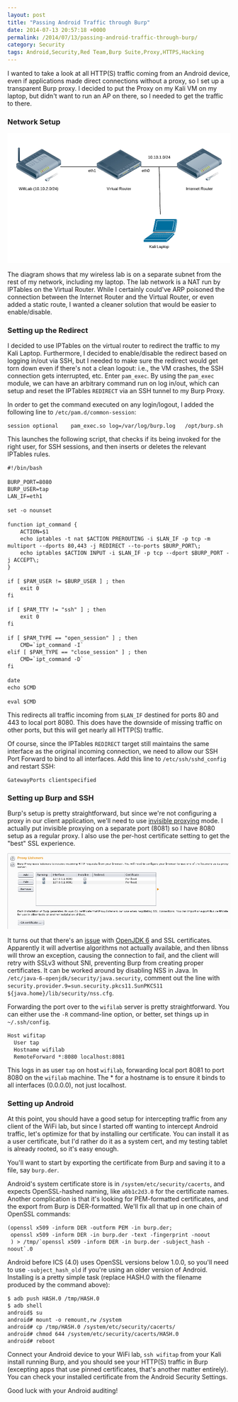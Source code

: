 ```yaml
---
layout: post
title: "Passing Android Traffic through Burp"
date: 2014-07-13 20:57:18 +0000
permalink: /2014/07/13/passing-android-traffic-through-burp/
category: Security
tags: Android,Security,Red Team,Burp Suite,Proxy,HTTPS,Hacking
---
```

I wanted to take a look at all HTTP(S) traffic coming from an Android device, even if applications made direct connections without a proxy, so I set up a transparent Burp proxy.  I decided to put the Proxy on my Kali VM on my laptop, but didn't want to run an AP on there, so I needed to get the traffic to there.

### Network Setup ###
![Network Topology Diagram][1]

The diagram shows that my wireless lab is on a separate subnet from the rest of my network, including my laptop.  The lab network is a NAT run by IPTables on the Virtual Router.  While I certainly could've ARP poisoned the connection between the Internet Router and the Virtual Router, or even added a static route, I wanted a cleaner solution that would be easier to enable/disable.

### Setting up the Redirect ###

I decided to use IPTables on the virtual router to redirect the traffic to my Kali Laptop.  Furthermore, I decided to enable/disable the redirect based on logging in/out via SSH, but I needed to make sure the redirect would get torn down even if there's not a clean logout: i.e., the VM crashes, the SSH connection gets interrupted, etc.  Enter `pam_exec`.  By using the `pam_exec` module, we can have an arbitrary command run on log in/out, which can setup and reset the IPTables `REDIRECT` via an SSH tunnel to my Burp Proxy.

In order to get the command executed on any login/logout, I added the following line to `/etc/pam.d/common-session`:

    session optional	pam_exec.so log=/var/log/burp.log	/opt/burp.sh

This launches the following script, that checks if its being invoked for the right user, for SSH sessions, and then inserts or deletes the relevant IPTables rules.

    #!/bin/bash
    
    BURP_PORT=8080
    BURP_USER=tap
    LAN_IF=eth1
    
    set -o nounset
    
    function ipt_command {
    	ACTION=$1
    	echo iptables -t nat $ACTION PREROUTING -i $LAN_IF -p tcp -m multiport --dports 80,443 -j REDIRECT --to-ports $BURP_PORT\;
    	echo iptables $ACTION INPUT -i $LAN_IF -p tcp --dport $BURP_PORT -j ACCEPT\;
    }
    
    if [ $PAM_USER != $BURP_USER ] ; then
    	exit 0
    fi
    
    if [ $PAM_TTY != "ssh" ] ; then
    	exit 0
    fi
    
    if [ $PAM_TYPE == "open_session" ] ; then
    	CMD=`ipt_command -I`
    elif [ $PAM_TYPE == "close_session" ] ; then
    	CMD=`ipt_command -D`
    fi
    
    date
    echo $CMD
    
    eval $CMD

This redirects all traffic incoming from `$LAN_IF` destined for ports 80 and 443 to local port 8080.  This does have the downside of missing traffic on other ports, but this will get nearly all HTTP(S) traffic.

Of course, since the IPTables `REDIRECT` target still maintains the same interface as the original incoming connection, we need to allow our SSH Port Forward to bind to all interfaces.  Add this line to `/etc/ssh/sshd_config` and restart SSH:

    GatewayPorts clientspecified

### Setting up Burp and SSH ###

Burp's setup is pretty straightforward, but since we're not configuring a proxy in our client application, we'll need to use [invisible proxying](http://portswigger.net/burp/Help/proxy_options_invisible.html) mode.  I actually put invisible proxying on a separate port (8081) so I have 8080 setup as a regular proxy.  I also use the per-host certificate setting to get the "best" SSL experience.

![Burp Setup][2]

It turns out that there's an [issue](http://forum.portswigger.net/thread/474/internal-error-burp-proxy) with [OpenJDK 6](https://bugzilla.redhat.com/show_bug.cgi?id=1022017) and SSL certificates.  Apparently it will advertise algorithms not actually available, and then libnss will throw an exception, causing the connection to fail, and the client will retry with SSLv3 without SNI, preventing Burp from creating proper certificates.  It can be worked around by disabling NSS in Java.  In `/etc/java-6-openjdk/security/java.security`, comment out the line with `security.provider.9=sun.security.pkcs11.SunPKCS11 ${java.home}/lib/security/nss.cfg`.

Forwarding the port over to the `wifilab` server is pretty straightforward.  You can either use the `-R` command-line option, or better, set things up in `~/.ssh/config`.

    Host wifitap
      User tap
      Hostname wifilab
      RemoteForward *:8080 localhost:8081

This logs in as user `tap` on host `wifilab`, forwarding local port 8081 to port 8080 on the `wifilab` machine.  The * for a hostname is to ensure it binds to all interfaces (0.0.0.0), not just localhost.

### Setting up Android ###

At this point, you should have a good setup for intercepting traffic from any client of the WiFi lab, but since I started off wanting to intercept Android traffic, let's optimize for that by installing our certificate.  You can install it as a user certificate, but I'd rather do it as a system cert, and my testing tablet is already rooted, so it's easy enough.

You'll want to start by exporting the certificate from Burp and saving it to a file, say `burp.der`.

Android's system certificate store is in `/system/etc/security/cacerts`, and expects OpenSSL-hashed naming, like `a0b1c2d3.0` for the certificate names.  Another complication is that it's looking for PEM-formatted certificates, and the export from Burp is DER-formatted.  We'll fix all that up in one chain of OpenSSL commands:

    (openssl x509 -inform DER -outform PEM -in burp.der;
     openssl x509 -inform DER -in burp.der -text -fingerprint -noout
     ) > /tmp/`openssl x509 -inform DER -in burp.der -subject_hash -noout`.0

Android before ICS (4.0) uses OpenSSL versions below 1.0.0, so you'll need to use `-subject_hash_old` if you're using an older version of Android. Installing is a pretty simple task (replace HASH.0 with the filename produced by the command above):

    $ adb push HASH.0 /tmp/HASH.0
    $ adb shell
    android$ su
    android# mount -o remount,rw /system
    android# cp /tmp/HASH.0 /system/etc/security/cacerts/
    android# chmod 644 /system/etc/security/cacerts/HASH.0
    android# reboot

Connect your Android device to your WiFi lab, `ssh wifitap` from your Kali install running Burp, and you should see your HTTP(S) traffic in Burp (excepting apps that use pinned certificates, that's another matter entirely).  You can check your installed certificate from the Android Security Settings.

Good luck with your Android auditing!

  [1]: /img/blog/wifitap.png
  [2]: /img/blog/burp_setup.png
